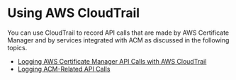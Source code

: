 # Using AWS CloudTrail<a name="cloudtrail"></a>

You can use CloudTrail to record API calls that are made by AWS Certificate Manager and by services integrated with ACM as discussed in the following topics\. 


+ [Logging AWS Certificate Manager API Calls with AWS CloudTrail](ct-acm.md)
+ [Logging ACM\-Related API Calls](ct-related.md)